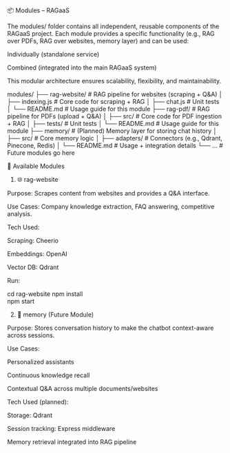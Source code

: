 📦 Modules – RAGaaS

The modules/ folder contains all independent, reusable components of the RAGaaS project.
Each module provides a specific functionality (e.g., RAG over PDFs, RAG over websites, memory layer) and can be used:

Individually (standalone service)

Combined (integrated into the main RAGaaS system)

This modular architecture ensures scalability, flexibility, and maintainability.

modules/
├── rag-website/ # RAG pipeline for websites (scraping + Q&A)
│ ├── indexing.js # Core code for scraping + RAG
│ ├── chat.js # Unit tests
│ └── README.md # Usage guide for this module
├── rag-pdf/ # RAG pipeline for PDFs (upload + Q&A)
│ ├── src/ # Core code for PDF ingestion + RAG
│ ├── tests/ # Unit tests
│ └── README.md # Usage guide for this module
├── memory/ # (Planned) Memory layer for storing chat history
│ ├── src/ # Core memory logic
│ ├── adapters/ # Connectors (e.g., Qdrant, Pinecone, Redis)
│ └── README.md # Usage + integration details
└── ... # Future modules go here

🚀 Available Modules
1. 🌐 rag-website

Purpose: Scrapes content from websites and provides a Q&A interface.

Use Cases: Company knowledge extraction, FAQ answering, competitive analysis.

Tech Used:

Scraping: Cheerio 

Embeddings: OpenAI

Vector DB: Qdrant 

Run:

cd rag-website
npm install      
npm start         

2. 🧠 memory (Future Module)

Purpose: Stores conversation history to make the chatbot context-aware across sessions.

Use Cases:

Personalized assistants

Continuous knowledge recall

Contextual Q&A across multiple documents/websites

Tech Used (planned):

Storage: Qdrant 

Session tracking: Express middleware 

Memory retrieval integrated into RAG pipeline

